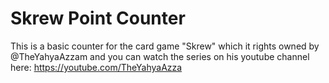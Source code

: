 # Skrew Point Counter
 This is a basic counter for the card game "Skrew" which it rights owned by @TheYahyaAzzam and you can watch the series on his youtube channel here: https://youtube.com/TheYahyaAzza

